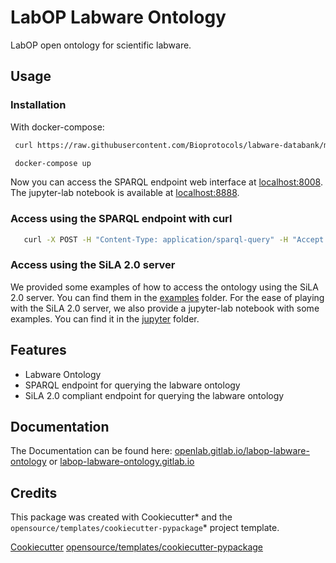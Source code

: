# LabOP Labware Ontology

LabOP open ontology for scientific labware.


## Usage

### Installation

With docker-compose:

```bash
 curl https://raw.githubusercontent.com/Bioprotocols/labware-databank/main/docker/docker-compose.yml -o docker-compose.yml

 docker-compose up
```
Now you can access the SPARQL endpoint web interface at [localhost:8008](http://localhost:8008/).
The jupyter-lab notebook is available at [localhost:8888](http://localhost:8888/).

### Access using the SPARQL endpoint with curl

```bash
   curl -X POST -H "Content-Type: application/sparql-query" -H "Accept: application/sparql-results+json" --data "SELECT * WHERE { ?s ?p ?o } LIMIT 10" http://localhost:8008/sparql
```


### Access using the SiLA 2.0 server

We provided some examples of how to access the ontology using the SiLA 2.0 server. You can find them in the [examples](examples/) folder.
For the ease of playing with the SiLA 2.0 server, we also provide a jupyter-lab notebook with some examples. You can find it in the [jupyter](jupyter/) folder.

 
## Features

 * Labware Ontology
 * SPARQL endpoint for querying the labware ontology
 * SiLA 2.0 compliant endpoint for querying the labware ontology

## Documentation

The Documentation can be found here: [openlab.gitlab.io/labop-labware-ontology](openlab.gitlab.io/labop-labware-ontology) or [labop-labware-ontology.gitlab.io](labop_labware_ontology.gitlab.io/)


## Credits

This package was created with Cookiecutter* and the `opensource/templates/cookiecutter-pypackage`* project template.

[Cookiecutter](https://github.com/audreyr/cookiecutter )
[opensource/templates/cookiecutter-pypackage](https://gitlab.com/opensourcelab/software-dev/cookiecutter-pypackage) 
